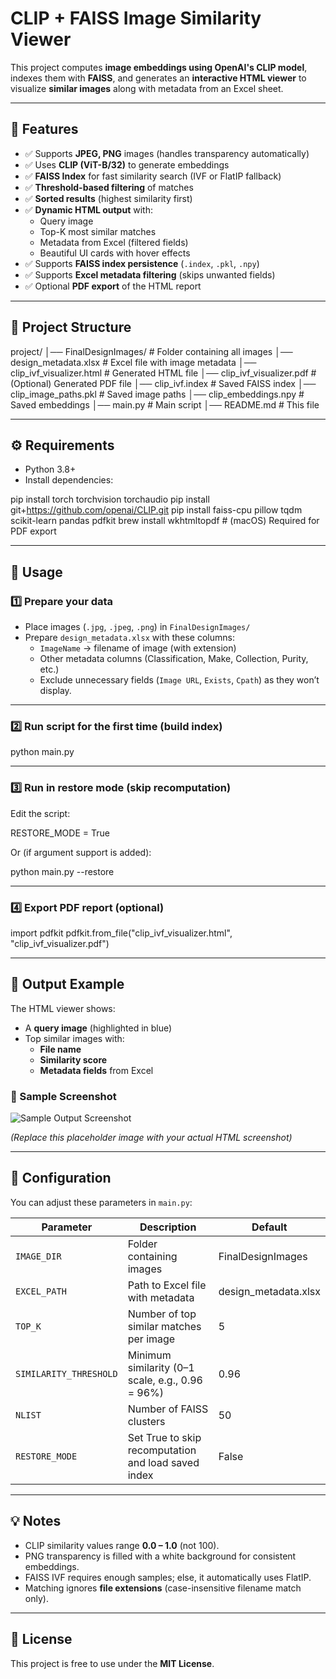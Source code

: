# CLIP + FAISS Image Similarity Viewer

This project computes **image embeddings using OpenAI's CLIP model**, indexes them with **FAISS**, and generates an **interactive HTML viewer** to visualize **similar images** along with metadata from an Excel sheet.

---

## 📌 Features

- ✅ Supports **JPEG, PNG** images (handles transparency automatically)  
- ✅ Uses **CLIP (ViT-B/32)** to generate embeddings  
- ✅ **FAISS Index** for fast similarity search (IVF or FlatIP fallback)  
- ✅ **Threshold-based filtering** of matches  
- ✅ **Sorted results** (highest similarity first)  
- ✅ **Dynamic HTML output** with:
  - Query image
  - Top-K most similar matches
  - Metadata from Excel (filtered fields)
  - Beautiful UI cards with hover effects
- ✅ Supports **FAISS index persistence** (`.index`, `.pkl`, `.npy`)  
- ✅ Supports **Excel metadata filtering** (skips unwanted fields)  
- ✅ Optional **PDF export** of the HTML report  

---

## 📂 Project Structure

project/
│── FinalDesignImages/          # Folder containing all images
│── design_metadata.xlsx        # Excel file with image metadata
│── clip_ivf_visualizer.html    # Generated HTML file
│── clip_ivf_visualizer.pdf     # (Optional) Generated PDF file
│── clip_ivf.index              # Saved FAISS index
│── clip_image_paths.pkl        # Saved image paths
│── clip_embeddings.npy         # Saved embeddings
│── main.py                     # Main script
│── README.md                   # This file

---

## ⚙️ Requirements

- Python 3.8+
- Install dependencies:

pip install torch torchvision torchaudio
pip install git+https://github.com/openai/CLIP.git
pip install faiss-cpu pillow tqdm scikit-learn pandas pdfkit
brew install wkhtmltopdf    # (macOS) Required for PDF export

---

## 🚀 Usage

### 1️⃣ Prepare your data

- Place images (`.jpg`, `.jpeg`, `.png`) in `FinalDesignImages/`
- Prepare `design_metadata.xlsx` with these columns:
  - `ImageName` → filename of image (with extension)
  - Other metadata columns (Classification, Make, Collection, Purity, etc.)
  - Exclude unnecessary fields (`Image URL`, `Exists`, `Cpath`) as they won’t display.

---

### 2️⃣ Run script for the first time (build index)

python main.py

---

### 3️⃣ Run in restore mode (skip recomputation)

Edit the script:

RESTORE_MODE = True

Or (if argument support is added):

python main.py --restore

---

### 4️⃣ Export PDF report (optional)

import pdfkit
pdfkit.from_file("clip_ivf_visualizer.html", "clip_ivf_visualizer.pdf")

---

## 📌 Output Example

The HTML viewer shows:

- A **query image** (highlighted in blue)
- Top similar images with:
  - **File name**
  - **Similarity score**
  - **Metadata fields** from Excel

### 📸 Sample Screenshot

![Sample Output Screenshot](docs/sample_viewer_screenshot.png)

*(Replace this placeholder image with your actual HTML screenshot)*

---

## 🔧 Configuration

You can adjust these parameters in `main.py`:

| Parameter              | Description                                              | Default |
|------------------------|----------------------------------------------------------|---------|
| `IMAGE_DIR`           | Folder containing images                                 | FinalDesignImages |
| `EXCEL_PATH`          | Path to Excel file with metadata                         | design_metadata.xlsx |
| `TOP_K`               | Number of top similar matches per image                  | 5       |
| `SIMILARITY_THRESHOLD`| Minimum similarity (0–1 scale, e.g., 0.96 = 96%)         | 0.96    |
| `NLIST`               | Number of FAISS clusters                                 | 50      |
| `RESTORE_MODE`        | Set True to skip recomputation and load saved index       | False   |

---

## 💡 Notes

- CLIP similarity values range **0.0 – 1.0** (not 100).  
- PNG transparency is filled with a white background for consistent embeddings.  
- FAISS IVF requires enough samples; else, it automatically uses FlatIP.  
- Matching ignores **file extensions** (case-insensitive filename match only).  

---

## 📜 License

This project is free to use under the **MIT License**.
